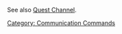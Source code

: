 See also [Quest Channel](Quest_Channel "wikilink").

[Category: Communication
Commands](Category:_Communication_Commands "wikilink")
